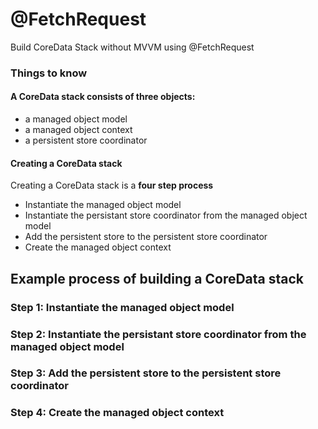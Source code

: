 # @FetchRequest
Build CoreData Stack without MVVM using @FetchRequest
### Things to know
#### A CoreData stack consists of three objects:
- a managed object model
- a managed object context
- a persistent store coordinator

#### Creating a CoreData stack
Creating a CoreData stack is a **four step process**
- Instantiate the managed object model
- Instantiate the persistant store coordinator from the managed object model
- Add the persistent store to the persistent store coordinator
- Create the managed object context

## Example process of building a CoreData stack


### Step 1: Instantiate the managed object model


### Step 2: Instantiate the persistant store coordinator from the managed object model


### Step 3: Add the persistent store to the persistent store coordinator


### Step 4: Create the managed object context
